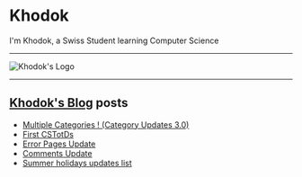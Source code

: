 # Khodok

I'm Khodok, a Swiss Student learning Computer Science

---

[khodok's logo]: https://khodok.xyz/src/img/logos/RuthinkkTooBig.png "Khodok's Logo"

![Khodok's Logo]

---

## [Khodok's Blog] posts

<!-- BLOG-POST-LIST:START -->
- [Multiple Categories ! (Category Updates 3.0)](https://blog.khodok.xyz/post/multiple-categories-category-updates-30/)
- [First CSTotDs](https://blog.khodok.xyz/post/first-cstotd/)
- [Error Pages Update](https://blog.khodok.xyz/post/error-pages-update/)
- [Comments Update](https://blog.khodok.xyz/post/comments-update/)
- [Summer holidays updates list](https://blog.khodok.xyz/post/summer-holidays-updates-list/)
<!-- BLOG-POST-LIST:END -->

[khodok's blog]: https://khoding.github.io/Khodirect/khoBlog "Khodok's Blog"
